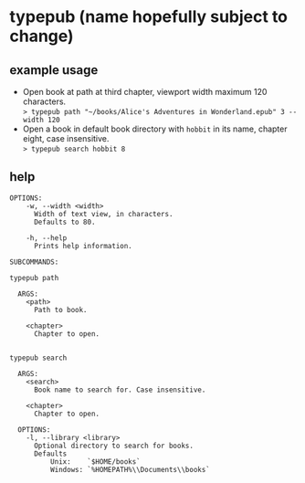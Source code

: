 # typepub (name hopefully subject to change)

## example usage
- Open book at path at third chapter, viewport width maximum 120 characters.  
  `> typepub path "~/books/Alice's Adventures in Wonderland.epub" 3 --width 120`
- Open a book in default book directory with `hobbit` in its name, chapter eight, case insensitive.  
  `> typepub search hobbit 8`
  
## help
```
OPTIONS:
    -w, --width <width>
      Width of text view, in characters.
      Defaults to 80.

    -h, --help
      Prints help information.

SUBCOMMANDS:

typepub path

  ARGS:
    <path>
      Path to book.

    <chapter>
      Chapter to open.


typepub search

  ARGS:
    <search>
      Book name to search for. Case insensitive.

    <chapter>
      Chapter to open.

  OPTIONS:
    -l, --library <library>
      Optional directory to search for books.
      Defaults
          Unix:    `$HOME/books`
          Windows: `%HOMEPATH%\\Documents\\books`
```
